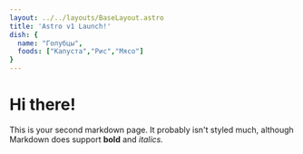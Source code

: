 ```yaml
---
layout: ../../layouts/BaseLayout.astro
title: 'Astro v1 Launch!'
dish: {
  name: "Голубцы",
  foods: ["Капуста","Рис","Мясо"]
}
---
```


# Hi there!

This is your second markdown page. It probably isn't styled much, although
Markdown does support **bold** and _italics._
